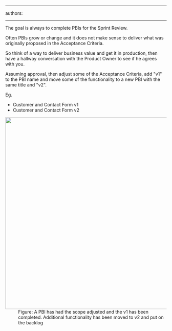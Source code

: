 

---
authors:

---




<span class='intro'> <p class="p1">The goal is always to complete PBIs for the Sprint Review.</p><p class="p1">Often PBIs grow or change and it does not make sense to deliver what was originally proposed in the Acceptance Criteria.</p> </span>

<p>So think of a way to deliver business value and get it in production, then have a hallway conversation with the Product Owner to see if he agrees with you.</p><p>Assuming approval, then adjust some of the Acceptance Criteria, add &quot;v1&quot; to the PBI name and move some of the functionality to a new PBI with the same title and &quot;v2&quot;.​</p><p>Eg.</p><ul><li>Customer and Contact Form v1</li><li>Customer and Contact Form v2</li></ul><dl class="image"><dt>
      <img src="/PublishingImages/undone-work.png" alt="" style="width&#58;600px;" />
   </dt><dd>Figure&#58; A PBI has had the scope adjusted and the v1 has been completed. Additional functionality has been moved to v2 and put on the backlog</dd></dl>


